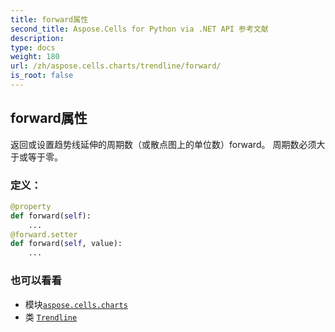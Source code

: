 ```yaml
---
title: forward属性
second_title: Aspose.Cells for Python via .NET API 参考文献
description:
type: docs
weight: 180
url: /zh/aspose.cells.charts/trendline/forward/
is_root: false
---
```

## forward属性

返回或设置趋势线延伸的周期数（或散点图上的单位数）forward。
周期数必须大于或等于零。
### 定义：
```python
@property
def forward(self):
    ...
@forward.setter
def forward(self, value):
    ...
```

### 也可以看看
* 模块[`aspose.cells.charts`](../../)
* 类 [`Trendline`](/cells/python-net/zh/aspose.cells.charts/trendline)
